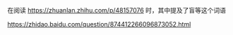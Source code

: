 在阅读 https://zhuanlan.zhihu.com/p/48157076 时，其中提及了盲等这个词语

https://zhidao.baidu.com/question/874412266096873052.html


